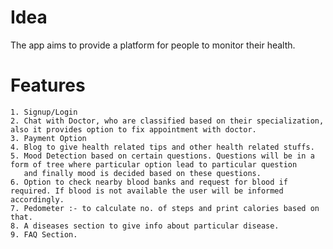 # Idea
The app aims to provide a platform for people to monitor their health.

#   Features
    1. Signup/Login
    2. Chat with Doctor, who are classified based on their specialization, also it provides option to fix appointment with doctor.
    3. Payment Option
    4. Blog to give health related tips and other health related stuffs.
    5. Mood Detection based on certain questions. Questions will be in a form of tree where particular option lead to particular question 
       and finally mood is decided based on these questions.
    6. Option to check nearby blood banks and request for blood if required. If blood is not available the user will be informed                  accordingly.
    7. Pedometer :- to calculate no. of steps and print calories based on that.
    8. A diseases section to give info about particular disease.
    9. FAQ Section.
